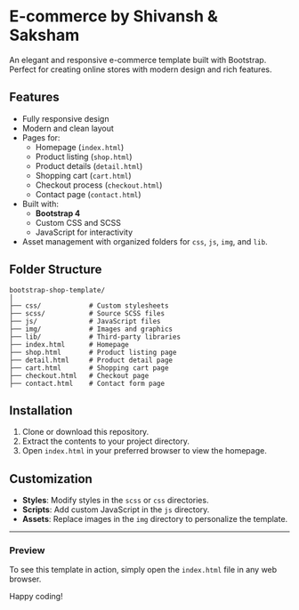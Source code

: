 
# E-commerce by Shivansh & Saksham

An elegant and responsive e-commerce template built with Bootstrap. Perfect for creating online stores with modern design and rich features.

## Features

- Fully responsive design
- Modern and clean layout
- Pages for:
  - Homepage (`index.html`)
  - Product listing (`shop.html`)
  - Product details (`detail.html`)
  - Shopping cart (`cart.html`)
  - Checkout process (`checkout.html`)
  - Contact page (`contact.html`)
- Built with:
  - **Bootstrap 4**
  - Custom CSS and SCSS
  - JavaScript for interactivity
- Asset management with organized folders for `css`, `js`, `img`, and `lib`.

## Folder Structure

```
bootstrap-shop-template/
│
├── css/            # Custom stylesheets
├── scss/           # Source SCSS files
├── js/             # JavaScript files
├── img/            # Images and graphics
├── lib/            # Third-party libraries
├── index.html      # Homepage
├── shop.html       # Product listing page
├── detail.html     # Product detail page
├── cart.html       # Shopping cart page
├── checkout.html   # Checkout page
├── contact.html    # Contact form page
```

## Installation

1. Clone or download this repository.
2. Extract the contents to your project directory.
3. Open `index.html` in your preferred browser to view the homepage.

## Customization

- **Styles**: Modify styles in the `scss` or `css` directories.
- **Scripts**: Add custom JavaScript in the `js` directory.
- **Assets**: Replace images in the `img` directory to personalize the template.


---

### Preview

To see this template in action, simply open the `index.html` file in any web browser.

Happy coding!
